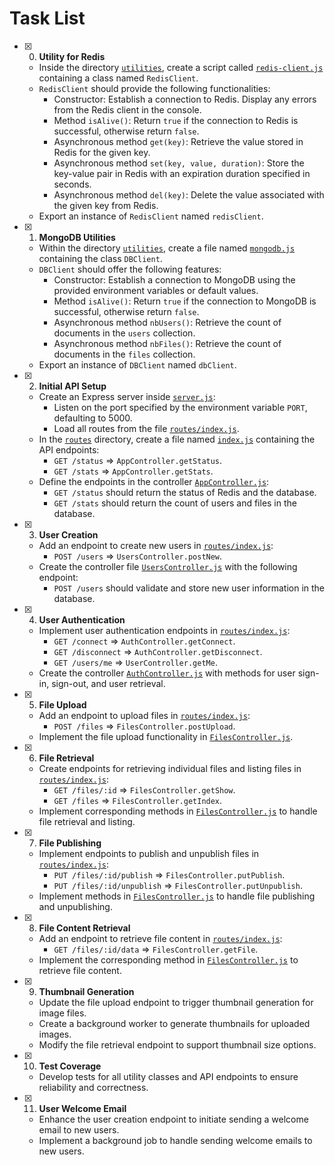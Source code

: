 # Task List

+ [x] 0. **Utility for Redis**
  + Inside the directory [`utilities`](utilities), create a script called [`redis-client.js`](utilities/redis-client.js) containing a class named `RedisClient`.
  + `RedisClient` should provide the following functionalities:
    + Constructor: Establish a connection to Redis. Display any errors from the Redis client in the console.
    + Method `isAlive()`: Return `true` if the connection to Redis is successful, otherwise return `false`.
    + Asynchronous method `get(key)`: Retrieve the value stored in Redis for the given key.
    + Asynchronous method `set(key, value, duration)`: Store the key-value pair in Redis with an expiration duration specified in seconds.
    + Asynchronous method `del(key)`: Delete the value associated with the given key from Redis.
  + Export an instance of `RedisClient` named `redisClient`.

+ [x] 1. **MongoDB Utilities**
  + Within the directory [`utilities`](utilities), create a file named [`mongodb.js`](utilities/mongodb.js) containing the class `DBClient`.
  + `DBClient` should offer the following features:
    + Constructor: Establish a connection to MongoDB using the provided environment variables or default values.
    + Method `isAlive()`: Return `true` if the connection to MongoDB is successful, otherwise return `false`.
    + Asynchronous method `nbUsers()`: Retrieve the count of documents in the `users` collection.
    + Asynchronous method `nbFiles()`: Retrieve the count of documents in the `files` collection.
  + Export an instance of `DBClient` named `dbClient`.

+ [x] 2. **Initial API Setup**
  + Create an Express server inside [`server.js`](server.js):
    + Listen on the port specified by the environment variable `PORT`, defaulting to 5000.
    + Load all routes from the file [`routes/index.js`](routes/index.js).
  + In the [`routes`](routes) directory, create a file named [`index.js`](routes/index.js) containing the API endpoints:
    + `GET /status` => `AppController.getStatus`.
    + `GET /stats` => `AppController.getStats`.
  + Define the endpoints in the controller [`AppController.js`](controllers/AppController.js):
    + `GET /status` should return the status of Redis and the database.
    + `GET /stats` should return the count of users and files in the database.

+ [x] 3. **User Creation**
  + Add an endpoint to create new users in [`routes/index.js`](routes/index.js):
    + `POST /users` => `UsersController.postNew`.
  + Create the controller file [`UsersController.js`](controllers/UsersController.js) with the following endpoint:
    + `POST /users` should validate and store new user information in the database.

+ [x] 4. **User Authentication**
  + Implement user authentication endpoints in [`routes/index.js`](routes/index.js):
    + `GET /connect` => `AuthController.getConnect`.
    + `GET /disconnect` => `AuthController.getDisconnect`.
    + `GET /users/me` => `UserController.getMe`.
  + Create the controller [`AuthController.js`](controllers/AuthController.js) with methods for user sign-in, sign-out, and user retrieval.

+ [x] 5. **File Upload**
  + Add an endpoint to upload files in [`routes/index.js`](routes/index.js):
    + `POST /files` => `FilesController.postUpload`.
  + Implement the file upload functionality in [`FilesController.js`](controllers/FilesController.js).

+ [x] 6. **File Retrieval**
  + Create endpoints for retrieving individual files and listing files in [`routes/index.js`](routes/index.js):
    + `GET /files/:id` => `FilesController.getShow`.
    + `GET /files` => `FilesController.getIndex`.
  + Implement corresponding methods in [`FilesController.js`](controllers/FilesController.js) to handle file retrieval and listing.

+ [x] 7. **File Publishing**
  + Implement endpoints to publish and unpublish files in [`routes/index.js`](routes/index.js):
    + `PUT /files/:id/publish` => `FilesController.putPublish`.
    + `PUT /files/:id/unpublish` => `FilesController.putUnpublish`.
  + Implement methods in [`FilesController.js`](controllers/FilesController.js) to handle file publishing and unpublishing.

+ [x] 8. **File Content Retrieval**
  + Add an endpoint to retrieve file content in [`routes/index.js`](routes/index.js):
    + `GET /files/:id/data` => `FilesController.getFile`.
  + Implement the corresponding method in [`FilesController.js`](controllers/FilesController.js) to retrieve file content.

+ [x] 9. **Thumbnail Generation**
  + Update the file upload endpoint to trigger thumbnail generation for image files.
  + Create a background worker to generate thumbnails for uploaded images.
  + Modify the file retrieval endpoint to support thumbnail size options.

+ [x] 10. **Test Coverage**
  + Develop tests for all utility classes and API endpoints to ensure reliability and correctness.

+ [x] 11. **User Welcome Email**
  + Enhance the user creation endpoint to initiate sending a welcome email to new users.
  + Implement a background job to handle sending welcome emails to new users.
